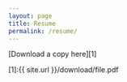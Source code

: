 ```yaml
---
layout: page
title: Resume
permalink: /resume/
---
```


[Download a copy here][1]


[1]:{{ site.url }}/download/file.pdf

